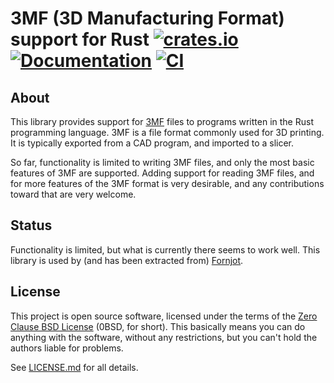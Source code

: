 # 3MF (3D Manufacturing Format) support for Rust [![crates.io](https://img.shields.io/crates/v/threemf.svg)](https://crates.io/crates/threemf) [![Documentation](https://docs.rs/threemf/badge.svg)](https://docs.rs/threemf) [![CI](https://github.com/hannobraun/3mf-rs/actions/workflows/ci.yml/badge.svg)](https://github.com/hannobraun/3mf-rs/actions/workflows/ci.yml)

## About

This library provides support for [3MF] files to programs written in the Rust programming language. 3MF is a file format commonly used for 3D printing. It is typically exported from a CAD program, and imported to a slicer.

So far, functionality is limited to writing 3MF files, and only the most basic features of 3MF are supported. Adding support for reading 3MF files, and for more features of the 3MF format is very desirable, and any contributions toward that are very welcome.

[3MF]: https://en.wikipedia.org/wiki/3D_Manufacturing_Format


## Status

Functionality is limited, but what is currently there seems to work well. This library is used by (and has been extracted from) [Fornjot].

[Fornjot]: https://github.com/hannobraun/fornjot


## License

This project is open source software, licensed under the terms of the [Zero Clause BSD License] (0BSD, for short). This basically means you can do anything with the software, without any restrictions, but you can't hold the authors liable for problems.

See [LICENSE.md] for all details.

[Zero Clause BSD License]: https://opensource.org/licenses/0BSD
[LICENSE.md]: https://github.com/hannobraun/3mf-rs/blob/main/LICENSE.md
